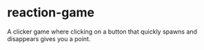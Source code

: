 # reaction-game

A clicker game where clicking on a button that quickly spawns and disappears gives you a point.
